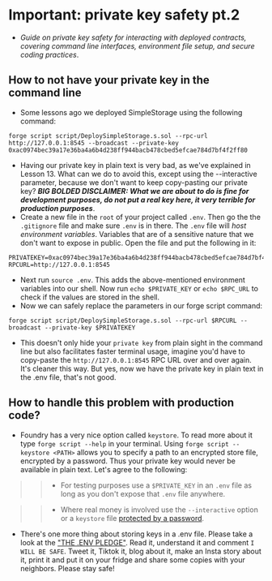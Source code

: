 # Important: private key safety pt.2
- *Guide on private key safety for interacting with deployed contracts, covering command line interfaces, environment file setup, and secure coding practices*.

## How to not have your private key in the command line
- Some lessons ago we deployed SimpleStorage using the following command: 
```
forge script script/DeploySimpleStorage.s.sol --rpc-url http://127.0.0.1:8545 --broadcast --private-key 0xac0974bec39a17e36ba4a6b4d238ff944bacb478cbed5efcae784d7bf4f2ff80
```

- Having our private key in plain text is very bad, as we've explained in Lesson 13. What can we do to avoid this, except using the --interactive parameter, because we don't want to keep copy-pasting our private key? ***BIG BOLDED DISCLAIMER: What we are about to do is fine for development purposes, do not put a real key here, it very terrible for production purposes***.
- Create a new file in the `root` of your project called `.env`. Then go the the `.gitignore` file and make sure `.env` is in there. The `.env` file will *host environment variables*. Variables that are of a sensitive nature that we don't want to expose in public. Open the file and put the following in it:
```
PRIVATEKEY=0xac0974bec39a17e36ba4a6b4d238ff944bacb478cbed5efcae784d7bf4f2ff80 RPCURL=http://127.0.0.1:8545
```

-  Next run `source .env`. This adds the above-mentioned environment variables into our shell. Now run `echo $PRIVATE_KEY` or `echo $RPC_URL` to check if the values are stored in the shell.
- Now we can safely replace the parameters in our forge script command:
```
forge script script/DeploySimpleStorage.s.sol --rpc-url $RPCURL --broadcast --private-key $PRIVATEKEY
```

- This doesn't only hide your `private key` from plain sight in the command line but also facilitates faster terminal usage, imagine you'd have to copy-paste the `http://127.0.0.1:8545` RPC URL over and over again. It's cleaner this way. But yes, now we have the private key in plain text in the .env file, that's not good.

## How to handle this problem with production code?
- Foundry has a very nice option called `keystore`. To read more about it type `forge script --help` in your terminal. Using `forge script --keystore <PATH>` allows you to specify a path to an encrypted store file, encrypted by a password. Thus your private key would never be available in plain text. Let's agree to the following:

>> - For testing purposes use a `$PRIVATE_KEY` in an `.env` file as long as you don't expose that `.env` file anywhere.

>> - Where real money is involved use the `--interactive` option or a `keystore` file [protected by a password](https://github.com/Cyfrin/foundry-full-course-cu?tab=readme-ov-file#can-you-encrypt-a-private-key---a-keystore-in-foundry-yet).

- There's one more thing about storing keys in a .env file. Please take a look at the ["THE .ENV PLEDGE"](https://github.com/Cyfrin/foundry-full-course-cu/discussions/5). Read it, understand it and comment `I WILL BE SAFE`. Tweet it, Tiktok it, blog about it, make an Insta story about it, print it and put it on your fridge and share some copies with your neighbors. Please stay safe!
